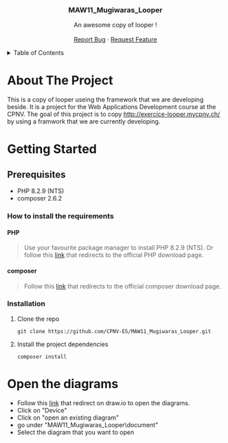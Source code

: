 <br />
<div align="center">

  <h3 align="center">MAW11_Mugiwaras_Looper</h3>

  <p align="center">
    An awesome copy of looper !
    <br />
    <br />
    <a href="https://github.com/CPNV-ES/MAW11_Mugiwaras_Looper/issues/new/choose">Report Bug</a>
    ·
    <a href="https://github.com/CPNV-ES/MAW11_Mugiwaras_Looper/issues/new/choose">Request Feature</a>
  </p>
</div>

<details>
  <summary>Table of Contents</summary>
  <ol>
    <li>
      <a href="#about-the-project">About The Project</a>
    </li>
    <li>
      <a href="#getting-started">Getting Started</a>
      <ul>
        <li><a href="#prerequisites">Prerequisites</a></li>
        <li><a href="#installation">Installation</a></li>
      </ul>
    </li>
    <li>
      <a href="#open-diag">Open the diagrams</a>
    </li>
  </ol>
</details>

# About The Project

This is a copy of looper useing the framework that we are developing beside. It is a project for the Web Applications Development course at the CPNV. The goal of this project is to copy http://exercice-looper.mycpnv.ch/ by using a framwork that we are currently developing.

# Getting Started

## Prerequisites

* PHP 8.2.9 (NTS)
* composer 2.6.2

### How to install the requirements

#### PHP

> Use your favourite package manager to install PHP 8.2.9 (NTS). Or follow this [link](https://www.php.net/manual/install.php) that redirects to the official PHP download page.

#### composer

> Follow this [link](https://getcomposer.org/download/) that redirects to the official composer download page.

<!-- The following installation procedure is not valid.  -->
### Installation

1. Clone the repo

    ```shell
    git clone https://github.com/CPNV-ES/MAW11_Mugiwaras_Looper.git
    ```

2. Install the project dependencies

    ```shell
    composer install
    ```

# Open the diagrams

* Follow this [link](https://app.diagrams.net/) that redirect on draw.io to open the diagrams.
* Click on "Device"
* Click on "open an existing diagram"
* go under "MAW11_Mugiwaras_Looper\document"
* Select the diagram that you want to open
